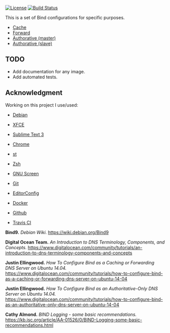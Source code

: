 [![License](https://img.shields.io/badge/license-MIT-blue.svg)](https://github.com/ntrrg/docker-bind/raw/master/LICENSE)
[![Build Status](https://travis-ci.org/ntrrg/docker-bind.svg?branch=master)](https://travis-ci.org/ntrrg/docker-bind)

This is a set of Bind configurations for specific purposes.

* [Cache](cache/)
* [Forward](forward/)
* [Authorative (master)](authorative-master/)
* [Authorative (slave)](authorative-slave/)

## TODO

* Add documentation for any image.
* Add automated tests.

## Acknowledgment

Working on this project I use/used:

* [Debian](https://www.debian.org/)

* [XFCE](https://xfce.org/)

* [Sublime Text 3](https://www.sublimetext.com/3)

* [Chrome](https://www.google.com/chrome/browser/desktop/index.html)

* [st](https://st.suckless.org/)

* [Zsh](http://www.zsh.org/)

* [GNU Screen](https://www.gnu.org/software/screen)

* [Git](https://git-scm.com/)

* [EditorConfig](http://editorconfig.org/)

* [Docker](https://docker.com)

* [Github](https://github.com)

* [Travis CI](https://travis-ci.org)

**Bind9.** *Debian Wiki.* https://wiki.debian.org/Bind9

**Digital Ocean Team.** *An Introduction to DNS Terminology, Components, and Concepts.* https://www.digitalocean.com/community/tutorials/an-introduction-to-dns-terminology-components-and-concepts

**Justin Ellingwood.** *How To Configure Bind as a Caching or Forwarding DNS Server on Ubuntu 14.04.* https://www.digitalocean.com/community/tutorials/how-to-configure-bind-as-a-caching-or-forwarding-dns-server-on-ubuntu-14-04

**Justin Ellingwood.** *How To Configure Bind as an Authoritative-Only DNS Server on Ubuntu 14.04.* https://www.digitalocean.com/community/tutorials/how-to-configure-bind-as-an-authoritative-only-dns-server-on-ubuntu-14-04

**Cathy Almond.** *BIND Logging - some basic recommendations.* https://kb.isc.org/article/AA-01526/0/BIND-Logging-some-basic-recommendations.html
